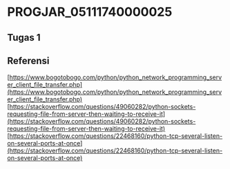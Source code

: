 # PROGJAR_05111740000025
## Tugas 1

## Referensi
[https://www.bogotobogo.com/python/python_network_programming_server_client_file_transfer.php](https://www.bogotobogo.com/python/python_network_programming_server_client_file_transfer.php)
[https://stackoverflow.com/questions/49060282/python-sockets-requesting-file-from-server-then-waiting-to-receive-it](https://stackoverflow.com/questions/49060282/python-sockets-requesting-file-from-server-then-waiting-to-receive-it)
[https://stackoverflow.com/questions/22468160/python-tcp-several-listen-on-several-ports-at-once](https://stackoverflow.com/questions/22468160/python-tcp-several-listen-on-several-ports-at-once)
